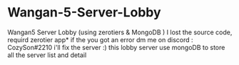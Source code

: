 # Wangan-5-Server-Lobby
Wangan5 Server Lobby (using zerotiers &amp; MongoDB )
I lost the source code, requird zerotier app* if the you got an error dm me on discord : CozySon#2210 i'll fix the server :) this lobby server use mongoDB to store all the server list and detail
